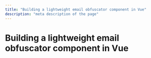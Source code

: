 ```yaml
---
title: "Building a lightweight email obfuscator component in Vue"
description: "meta description of the page"
---
```


# Building a lightweight email obfuscator component in Vue
